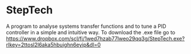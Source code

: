 # StepTech
A program to analyse systems transfer functions and to tune a PID controller in a simple and intuitive way.
To download the .exe file go to https://www.dropbox.com/scl/fi/1wed7hzab77lweo29qq3g/StepTech.exe?rlkey=2ttosl2l6aka5hbuighn6eyip&dl=0
